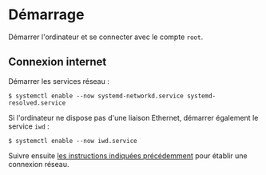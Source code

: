 # Démarrage

Démarrer l'ordinateur et se connecter avec le compte `root`.

## Connexion internet

Démarrer les services réseau :

```console
$ systemctl enable --now systemd-networkd.service systemd-resolved.service
```

Si l'ordinateur ne dispose pas d'une liaison Ethernet, démarrer également le service `iwd` :

```console
$ systemctl enable --now iwd.service
```

Suivre ensuite [les instructions indiquées précédemment](../installation/preinstallation.md#connexion-internet) pour établir une connexion réseau.
